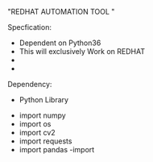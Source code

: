"REDHAT AUTOMATION TOOL "



Specfication:

* Dependent on Python36
* This will exclusively Work on REDHAT
*
*

Dependency:

* Python Library
 - import numpy
 - import os
 - import cv2
 - import requests
 - import pandas
 -import
  